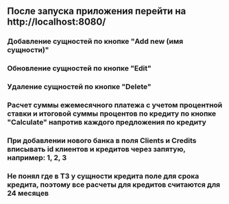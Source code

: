 ## После запуска приложения перейти на http://localhost:8080/
### Добавление сущностей по кнопке "Add new (имя сущности)"
### Обновление сущностей по кнопке "Edit"
### Удаление сущностей по кнопке "Delete"
### Расчет суммы ежемесячного платежа с учетом процентной ставки и итоговой суммы процентов по кредиту по кнопке "Calculate" напротив каждого предложения по кредиту
### При добавлении нового банка в поля Clients и Credits вписывать id клиентов и кредитов через запятую, например: 1, 2, 3
### Не понял где в ТЗ у сущности кредита поле для срока кредита, поэтому все расчеты для кредитов считаются для 24 месяцев
